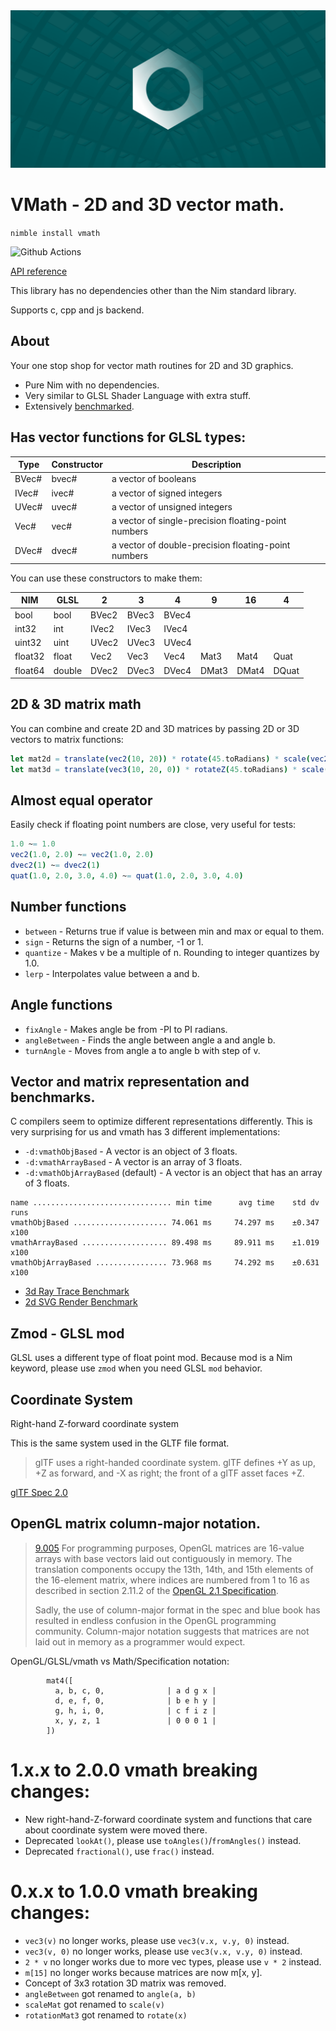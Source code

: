 <img src="docs/banner.png">

# VMath - 2D and 3D vector math.

`nimble install vmath`

![Github Actions](https://github.com/treeform/vmath/workflows/Github%20Actions/badge.svg)

[API reference](https://treeform.github.io/vmath)

This library has no dependencies other than the Nim standard library.

Supports c, cpp and js backend.

## About

Your one stop shop for vector math routines for 2D and 3D graphics.

* Pure Nim with no dependencies.
* Very similar to GLSL Shader Language with extra stuff.
* Extensively [benchmarked](tests/bench_raytracer.nim).

## Has vector functions for GLSL types:

Type  | Constructor | Description
------|-------------| ---------------------------------------------------
BVec# | bvec#       | a vector of booleans
IVec# | ivec#       | a vector of signed integers
UVec# | uvec#       | a vector of unsigned integers
Vec#  | vec#        | a vector of single-precision floating-point numbers
DVec# | dvec#       | a vector of double-precision floating-point numbers

You can use these constructors to make them:

NIM     | GLSL   | 2     | 3     | 4     | 9     | 16    | 4     |
--------|--------|-------|-------|-------|-------|-------|-------|
bool    | bool   | BVec2 | BVec3 | BVec4 |       |       |       |
int32   | int    | IVec2 | IVec3 | IVec4 |       |       |       |
uint32  | uint   | UVec2 | UVec3 | UVec4 |       |       |       |
float32 | float  | Vec2  | Vec3  | Vec4  | Mat3  | Mat4  | Quat  |
float64 | double | DVec2 | DVec3 | DVec4 | DMat3 | DMat4 | DQuat |

## 2D & 3D matrix math

You can combine and create 2D and 3D matrices by passing 2D or 3D vectors to matrix functions:

```nim
let mat2d = translate(vec2(10, 20)) * rotate(45.toRadians) * scale(vec2(2))
let mat3d = translate(vec3(10, 20, 0)) * rotateZ(45.toRadians) * scale(vec3(2))
```

## Almost equal operator

Easily check if floating point numbers are close, very useful for tests:
```nim
1.0 ~= 1.0
vec2(1.0, 2.0) ~= vec2(1.0, 2.0)
dvec2(1) ~= dvec2(1)
quat(1.0, 2.0, 3.0, 4.0) ~= quat(1.0, 2.0, 3.0, 4.0)
```

## Number functions

* `between` - Returns true if value is between min and max or equal to them.
* `sign` - Returns the sign of a number, -1 or 1.
* `quantize` - Makes v be a multiple of n. Rounding to integer quantizes by 1.0.
* `lerp` - Interpolates value between a and b.

## Angle functions

* `fixAngle` - Makes angle be from -PI to PI radians.
* `angleBetween` - Finds the angle between angle a and angle b.
* `turnAngle` - Moves from angle a to angle b with step of v.

## Vector and matrix representation and benchmarks.

C compilers seem to optimize different representations differently. This is very surprising for us and vmath has 3 different implementations:

* `-d:vmathObjBased` - A vector is an object of 3 floats.
* `-d:vmathArrayBased` - A vector is an array of 3 floats.
* `-d:vmathObjArrayBased` (default) - A vector is an object that has an array of 3 floats.

```
name ............................... min time      avg time    std dv   runs
vmathObjBased ..................... 74.061 ms     74.297 ms    ±0.347   x100
vmathArrayBased ................... 89.498 ms     89.911 ms    ±1.019   x100
vmathObjArrayBased ................ 73.968 ms     74.292 ms    ±0.631   x100
```

* [3d Ray Trace Benchmark](tests/bench_raytracer.nim)
* [2d SVG Render Benchmark](https://github.com/treeform/pixie/blob/master/tests/bench_svg.nim)

## Zmod - GLSL mod

GLSL uses a different type of float point mod. Because mod is a Nim keyword, please use `zmod` when you need GLSL `mod` behavior.

## Coordinate System

Right-hand Z-forward coordinate system

This is the same system used in the GLTF file format.

> glTF uses a right-handed coordinate system.
> glTF defines +Y as up, +Z as forward, and -X as right;
> the front of a glTF asset faces +Z.

[glTF Spec 2.0](https://registry.khronos.org/glTF/specs/2.0/glTF-2.0.html#coordinate-system-and-units)

## OpenGL matrix column-major notation.

> [9.005](https://www.opengl.org/archives/resources/faq/technical/transformations.htm) For programming purposes, OpenGL matrices are 16-value arrays with base vectors laid out contiguously in memory. The translation components occupy the 13th, 14th, and 15th elements of the 16-element matrix, where indices are numbered from 1 to 16 as described in section 2.11.2 of the [OpenGL 2.1 Specification](https://registry.khronos.org/OpenGL/specs/gl/glspec21.pdf).
>
> Sadly, the use of column-major format in the spec and blue book has resulted in endless confusion in the OpenGL programming community. Column-major notation suggests that matrices are not laid out in memory as a programmer would expect.

OpenGL/GLSL/vmath vs Math/Specification notation:
```
        mat4([
          a, b, c, 0,              | a d g x |
          d, e, f, 0,              | b e h y |
          g, h, i, 0,              | c f i z |
          x, y, z, 1               | 0 0 0 1 |
        ])
```

# 1.x.x to 2.0.0 vmath breaking changes:
* New right-hand-Z-forward coordinate system and functions that care about
coordinate system were moved there.
* Deprecated `lookAt()`, please use `toAngles()`/`fromAngles()` instead.
* Deprecated `fractional()`, use `frac()` instead.

# 0.x.x to 1.0.0 vmath breaking changes:

* `vec3(v)` no longer works, please use `vec3(v.x, v.y, 0)` instead.
* `vec3(v, 0)` no longer works, please use `vec3(v.x, v.y, 0)` instead.
* `2 * v` no longer works due to more vec types, please use `v * 2` instead.
* `m[15]` no longer works because matrices are now m[x, y].
* Concept of 3x3 rotation 3D matrix was removed.
* `angleBetween` got renamed to `angle(a, b)`
* `scaleMat` got renamed to `scale(v)`
* `rotationMat3` got renamed to `rotate(x)`
